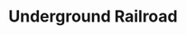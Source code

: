 ---
pid: CH325
title: Underground Railroad
location_transcription: Germantown or Center City
zipcode: '19140'
outside_phl: 
neighborhood: Hunting Park
age: '34'
age_range: 30-39
instagram: 
image_file_name: CH_325.jpg
proposal_transcription: |-
  Philadelphia has alway prouder sanctuary to oppress people from present & past. I would like to see a monument reflecting the diversity & historical importance the city provided during those had times.
  Past: African Americans facing slavery & any other historically oppressed groups
  Present: -Latino immigrants -LBGT community -Black community
topic: African Americans,Hispanic,History,Human Rights,LGBTQ+,Social Justice,Unity
topic_summary: 0, 0, 0, 0, 0, 0, 0
type: Other No Form
keywords_other: 
credit: Azaria Carter
image_labels: 
twitter: 
facebook: 
permalink: "/monuments/ch325/"
layout: item-page
---